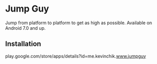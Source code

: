 # Jump Guy
Jump from platform to platform to get as high as possible. Available on Android 7.0 and up.
## Installation
play.google.com/store/apps/details?id=me.kevinchik.www.jumpguy
